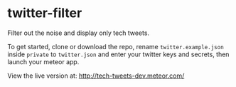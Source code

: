 twitter-filter
==============

Filter out the noise and display only tech tweets.

To get started, clone or download the repo, rename `twitter.example.json` inside `private` to `twitter.json` and enter your twitter keys and secrets, then launch your meteor app.

View the live version at: http://tech-tweets-dev.meteor.com/
